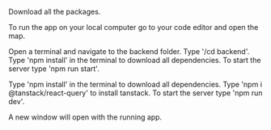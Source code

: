 Download all the packages.



To run the app on your local computer go to your code editor and open the map.

Open a terminal and navigate to the backend folder. 
Type '/cd backend'.
Type 'npm install' in the terminal to download all dependencies.
To start the server type 'npm run start'.

Type 'npm install' in the terminal to download all dependencies.
Type 'npm i @tanstack/react-query' to install tanstack.
To start the server type 'npm run dev'.

A new window will open with the running app.

